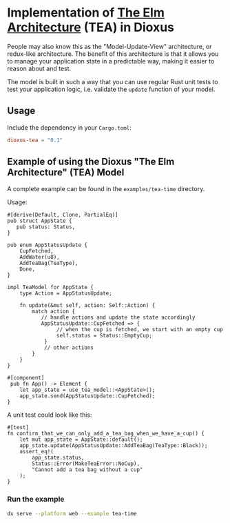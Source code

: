 # Implementation of [The Elm Architecture](https://guide.elm-lang.org/architecture/) (TEA) in Dioxus

People may also know this as the "Model-Update-View" architecture, or redux-like architecture.
The benefit of this architecture is that it allows you to manage your application state in a predictable way,
making it easier to reason about and test.

The model is built in such a way that you can use regular Rust unit tests to test your application logic, i.e. validate
the `update` function of your model.

## Usage

Include the dependency in your `Cargo.toml`:

```toml
dioxus-tea = "0.1"
```

## Example of using the Dioxus "The Elm Architecture" (TEA) Model

A complete example can be found in the `examples/tea-time` directory.

Usage:

```rust, nocompile
#[derive(Default, Clone, PartialEq)]
pub struct AppState {
   pub status: Status,
}

pub enum AppStatusUpdate {
    CupFetched,
    AddWater(u8),
    AddTeaBag(TeaType),
    Done,
}

impl TeaModel for AppState {
    type Action = AppStatusUpdate;

    fn update(&mut self, action: Self::Action) {
        match action {
           // handle actions and update the state accordingly
           AppStatusUpdate::CupFetched => {
                // when the cup is fetched, we start with an empty cup
                self.status = Status::EmptyCup;
            }
            // other actions
        }
    }   
}

#[component]
 pub fn App() -> Element {
    let app_state = use_tea_model::<AppState>();
    app_state.send(AppStatusUpdate::CupFetched);
}
```

A unit test could look like this:

```rust, nocompile
#[test]
fn confirm_that_we_can_only_add_a_tea_bag_when_we_have_a_cup() {
    let mut app_state = AppState::default();
    app_state.update(AppStatusUpdate::AddTeaBag(TeaType::Black));
    assert_eq!(
        app_state.status,
        Status::Error(MakeTeaError::NoCup),
        "Cannot add a tea bag without a cup"
    );
}
```

### Run the example

```bash
dx serve --platform web --example tea-time
```